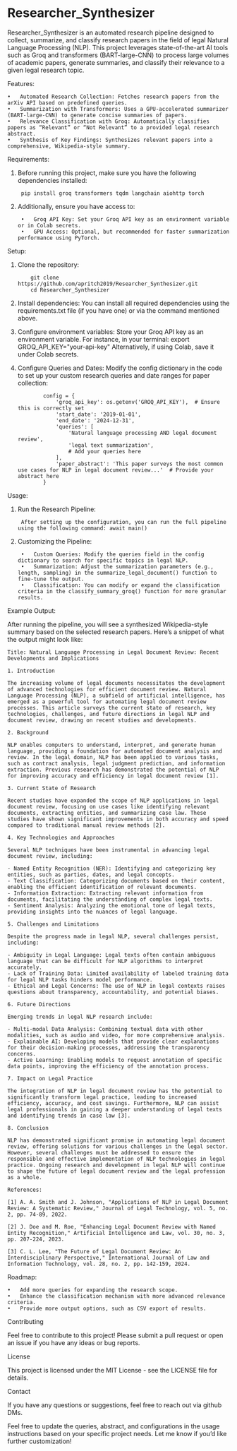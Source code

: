 # Researcher_Synthesizer

Researcher_Synthesizer is an automated research pipeline designed to collect, summarize, and classify research papers in the field of legal Natural Language Processing (NLP). This project leverages state-of-the-art AI tools such as Groq and transformers (BART-large-CNN) to process large volumes of academic papers, generate summaries, and classify their relevance to a given legal research topic.

Features:

	•	Automated Research Collection: Fetches research papers from the arXiv API based on predefined queries.
	•	Summarization with Transformers: Uses a GPU-accelerated summarizer (BART-large-CNN) to generate concise summaries of papers.
	•	Relevance Classification with Groq: Automatically classifies papers as “Relevant” or “Not Relevant” to a provided legal research abstract.
	•	Synthesis of Key Findings: Synthesizes relevant papers into a comprehensive, Wikipedia-style summary.

Requirements:

1. Before running this project, make sure you have the following dependencies installed:
	
		pip install groq transformers tqdm langchain aiohttp torch
	
2. Additionally, ensure you have access to:
	
		•	Groq API Key: Set your Groq API key as an environment variable or in Colab secrets.
		•	GPU Access: Optional, but recommended for faster summarization performance using PyTorch.

Setup:

1.	Clone the repository:
	
			git clone https://github.com/apritch2019/Researcher_Synthesizer.git
			cd Researcher_Synthesizer
	
2.	Install dependencies:
		You can install all required dependencies using the requirements.txt file (if you have one) or via the command mentioned above.
	
3.	Configure environment variables:
			Store your Groq API key as an environment variable. For instance, in your terminal: export GROQ_API_KEY="your-api-key"
			Alternatively, if using Colab, save it under Colab secrets.
	
4.	Configure Queries and Dates:
				Modify the config dictionary in the code to set up your custom research queries and date ranges for paper collection:
				
				config = {
				    'groq_api_key': os.getenv('GROQ_API_KEY'),  # Ensure this is correctly set
				    'start_date': '2019-01-01',
				    'end_date': '2024-12-31',
				    'queries': [
				        'Natural language processing AND legal document review',
				        'legal text summarization',
				        # Add your queries here
				    ],
				    'paper_abstract': 'This paper surveys the most common use cases for NLP in legal document review...'  # Provide your abstract here
				}



Usage:

1. Run the Research Pipeline:

		After setting up the configuration, you can run the full pipeline using the following command: await main()

2. Customizing the Pipeline:
	
		•	Custom Queries: Modify the queries field in the config dictionary to search for specific topics in legal NLP.
		•	Summarization: Adjust the summarization parameters (e.g., length, sampling) in the summarize_legal_document() function to fine-tune the output.
		•	Classification: You can modify or expand the classification criteria in the classify_summary_groq() function for more granular results.

Example Output:

After running the pipeline, you will see a synthesized Wikipedia-style summary based on the selected research papers. Here’s a snippet of what the output might look like:

    Title: Natural Language Processing in Legal Document Review: Recent Developments and Implications
    
    1. Introduction
    
    The increasing volume of legal documents necessitates the development of advanced technologies for efficient document review. Natural Language Processing (NLP), a subfield of artificial intelligence, has emerged as a powerful tool for automating legal document review processes. This article surveys the current state of research, key technologies, challenges, and future directions in legal NLP and document review, drawing on recent studies and developments.
    
    2. Background
    
    NLP enables computers to understand, interpret, and generate human language, providing a foundation for automated document analysis and review. In the legal domain, NLP has been applied to various tasks, such as contract analysis, legal judgment prediction, and information extraction. Previous research has demonstrated the potential of NLP for improving accuracy and efficiency in legal document review [1].
    
    3. Current State of Research
    
    Recent studies have expanded the scope of NLP applications in legal document review, focusing on use cases like identifying relevant documents, extracting entities, and summarizing case law. These studies have shown significant improvements in both accuracy and speed compared to traditional manual review methods [2].
    
    4. Key Technologies and Approaches
    
    Several NLP techniques have been instrumental in advancing legal document review, including:
    
    - Named Entity Recognition (NER): Identifying and categorizing key entities, such as parties, dates, and legal concepts.
    - Text Classification: Categorizing documents based on their content, enabling the efficient identification of relevant documents.
    - Information Extraction: Extracting relevant information from documents, facilitating the understanding of complex legal texts.
    - Sentiment Analysis: Analyzing the emotional tone of legal texts, providing insights into the nuances of legal language.
    
    5. Challenges and Limitations
    
    Despite the progress made in legal NLP, several challenges persist, including:
    
    - Ambiguity in Legal Language: Legal texts often contain ambiguous language that can be difficult for NLP algorithms to interpret accurately.
    - Lack of Training Data: Limited availability of labeled training data for legal NLP tasks hinders model performance.
    - Ethical and Legal Concerns: The use of NLP in legal contexts raises questions about transparency, accountability, and potential biases.
    
    6. Future Directions
    
    Emerging trends in legal NLP research include:
    
    - Multi-modal Data Analysis: Combining textual data with other modalities, such as audio and video, for more comprehensive analysis.
    - Explainable AI: Developing models that provide clear explanations for their decision-making processes, addressing the transparency concerns.
    - Active Learning: Enabling models to request annotation of specific data points, improving the efficiency of the annotation process.
    
    7. Impact on Legal Practice
    
    The integration of NLP in legal document review has the potential to significantly transform legal practice, leading to increased efficiency, accuracy, and cost savings. Furthermore, NLP can assist legal professionals in gaining a deeper understanding of legal texts and identifying trends in case law [3].
    
    8. Conclusion
    
    NLP has demonstrated significant promise in automating legal document review, offering solutions for various challenges in the legal sector. However, several challenges must be addressed to ensure the responsible and effective implementation of NLP technologies in legal practice. Ongoing research and development in legal NLP will continue to shape the future of legal document review and the legal profession as a whole.
    
    References:
    
    [1] A. A. Smith and J. Johnson, "Applications of NLP in Legal Document Review: A Systematic Review," Journal of Legal Technology, vol. 5, no. 2, pp. 74-89, 2022.
    
    [2] J. Doe and M. Roe, "Enhancing Legal Document Review with Named Entity Recognition," Artificial Intelligence and Law, vol. 30, no. 3, pp. 207-224, 2023.
    
    [3] C. L. Lee, "The Future of Legal Document Review: An Interdisciplinary Perspective," International Journal of Law and Information Technology, vol. 28, no. 2, pp. 142-159, 2024.

Roadmap:

	•	Add more queries for expanding the research scope.
	•	Enhance the classification mechanism with more advanced relevance criteria.
	•	Provide more output options, such as CSV export of results.

Contributing

Feel free to contribute to this project! Please submit a pull request or open an issue if you have any ideas or bug reports.

License

This project is licensed under the MIT License - see the LICENSE file for details.

Contact

If you have any questions or suggestions, feel free to reach out via github DMs.

Feel free to update the queries, abstract, and configurations in the usage instructions based on your specific project needs. Let me know if you’d like further customization!
